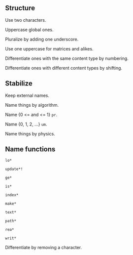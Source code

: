## Structure

Use two characters.

Uppercase global ones.

Pluralize by adding one underscore.

Use one uppercase for matrices and alikes.

Differentiate ones with the same content type by numbering.

Differentiate ones with different content types by shifting.

## Stabilize

Keep external names.

Name things by algorithm.

Name {0 <= and <= 1} `pr`.

Name {0, 1, 2, ...} `um`.

Name things by physics.

## Name functions

`lo*`

`update*!`

`ge*`

`is*`

`index*`

`make*`

`text*`

`path*`

`rea*`

`writ*`

Differentiate by removing a character.

